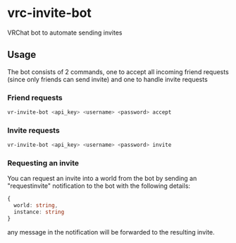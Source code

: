 # vrc-invite-bot

VRChat bot to automate sending invites

## Usage

The bot consists of 2 commands, one to accept all incoming friend requests (since only friends can send invite) and one to handle invite requests

### Friend requests

```bash
vr-invite-bot <api_key> <username> <password> accept
``` 

### Invite requests

```bash
vr-invite-bot <api_key> <username> <password> invite
``` 

### Requesting an invite

You can request an invite into a world from the bot by sending an "requestinvite" notification to the bot with the following details:

```typescript
{
  world: string,
  instance: string
}
```

any message in the notification will be forwarded to the resulting invite.